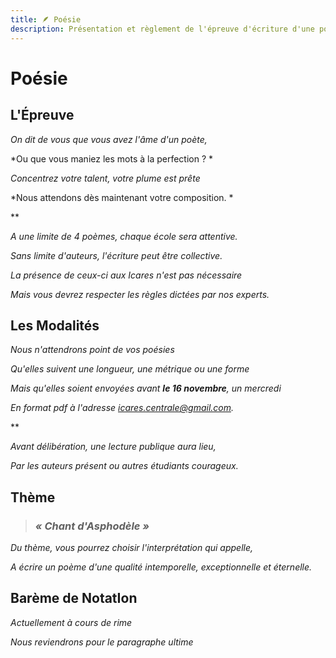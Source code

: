 ```yaml
---
title: 🪶 Poésie
description: Présentation et règlement de l'épreuve d'écriture d'une poésie
---
```


# Poésie


## L'Épreuve

*On dit de vous que vous avez l'âme d'un poète,*

*Ou que vous maniez les mots à la perfection ? *

*Concentrez votre talent, votre plume est prête*

*Nous attendons dès maintenant votre composition. *

**     

*A une limite de 4 poèmes, chaque école sera attentive.*

*Sans limite d'auteurs, l'écriture peut être collective.*

*La présence de ceux-ci aux Icares n'est pas nécessaire*

*Mais vous devrez respecter les règles dictées par nos experts.*


## Les Modalités

*Nous n'attendrons point de vos poésies*

*Qu'elles suivent une longueur, une métrique ou une forme*

*Mais qu'elles soient envoyées avant **le 16 novembre**, un mercredi*

*En format pdf à l'adresse [icares.centrale@gmail.com](mailto:icares.centrale@gmail.com).*

**    

*Avant délibération, une lecture publique aura lieu,*

*Par les auteurs présent ou autres étudiants courageux.*


## Thème

> ### ***« Chant d'Asphodèle »***

*Du thème, vous pourrez choisir l'interprétation qui appelle,*

*A écrire un poème d'une qualité intemporelle, exceptionnelle et éternelle.*


## Barème de NotatIon

*Actuellement à cours de rime*

*Nous reviendrons pour le paragraphe ultime*
